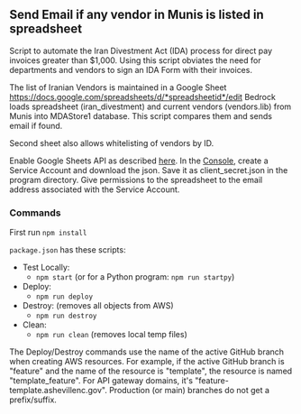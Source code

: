 ## Send Email if any vendor in Munis is listed in spreadsheet

Script to automate the Iran Divestment Act (IDA) process for direct pay invoices greater than $1,000. Using this script obviates the need for departments and vendors to sign an IDA Form with their invoices.

The list of Iranian Vendors is maintained in a Google Sheet 
https://docs.google.com/spreadsheets/d/*spreadsheetid*/edit
Bedrock loads spreadsheet (iran_divestment) and current vendors (vendors.lib) from Munis into MDAStore1 database.
This script compares them and sends email if found.

Second sheet also allows whitelisting of vendors by ID.

Enable Google Sheets API as described [here](https://developers.google.com/sheets/api/quickstart/nodejs). In the [Console](https://console.developers.google.com/apis), create a Service Account and download the json. Save it as client_secret.json in the program directory. Give permissions to the spreadsheet to the email address associated with the Service Account.


### Commands
First run ```npm install```

```package.json``` has these scripts:
- Test Locally: 
  - ```npm start``` (or for a Python program: ```npm run startpy```)
- Deploy: 
  - ```npm run deploy```
- Destroy: (removes all objects from AWS)
  - ```npm run destroy```
- Clean: 
  - ```npm run clean``` (removes local temp files)

The Deploy/Destroy commands use the name of the active GitHub branch when creating AWS resources.
For example, if the active GitHub branch is "feature" and the name of the resource is "template", the resource is named "template_feature". For API gateway domains, it's "feature-template.ashevillenc.gov". Production (or main) branches do not get a prefix/suffix.